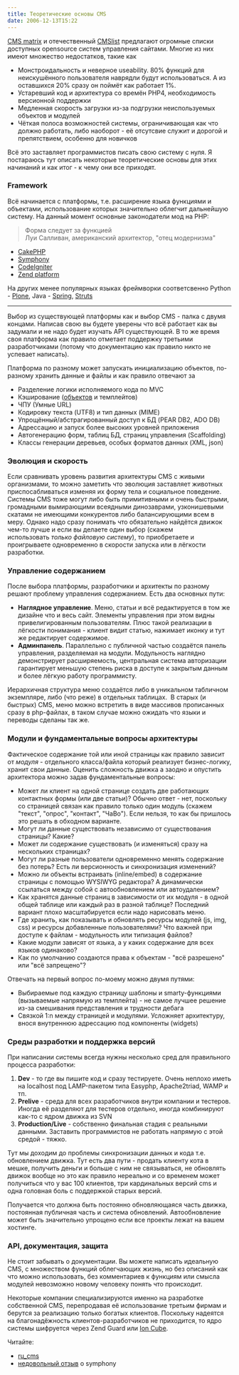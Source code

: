 ```yaml
---
title: Теоретические основы CMS
date: 2006-12-13T15:22
---
```


[CMS matrix](http://www.cmsmatrix.org/matrix/cms-matrix) и отечественный [CMSlist](http://cmslist.ru/) предлагают огромные списки доступных opensource систем управления сайтами. Многие из них имеют множество недостатков, такие как

- Монстроидальность и неверное useability. 80% функций для неискушённого пользователя наврядли будут использоваться. А из оставшихся 20% сразу он поймёт как работает 1%.
- Устаревший код и архитектура со времён PHP4, необходимость версионной поддержки
- Медленная скорость загрузки из-за подгрузки неиспользуемых объектов и модулей
- Чёткая полоса возможностей системы, ограничивающая как что должно работать, либо наоборот - её отсутсвие служит и дорогой и препятствием, особенно для новичков

Всё это заставляет программистов писать свою систему с нуля. Я постараюсь тут описать некоторые теоретические основы для этих начинаний и как итог - к чему они все приходят.

<!-- truncate -->

### Framework

Всё начинается с платформы, т.е. расширение языка функциями и объектами, использование которых значительно облегчит дальнейшую систему. На данный момент основные законодатели мод на PHP:

> Форма следует за функцией  
> Луи Салливан, американский архитектор, "отец модернизма"

- [CakePHP](http://www.cakephp.org/)
- [Symphony](http://www.symfony-project.com/)
- [CodeIgniter](http://www.codeigniter.com/)
- [Zend platform](http://www.zend.com/en/products/platform/)

На других менее популярных языках фреймворки соответсвенно Python - [Plone](http://plone.org/), Java - [Spring](http://www.springframework.org/), [Struts](http://struts.apache.org/1.x/)

---

Выбор из существующей платформы как и выбор CMS - палка с двумя концами. Написав свою вы будете уверены что всё работает как вы задумали и не надо будет изучать API существующей. В то же время своя платформа как правило отметает поддержку третьими разработчиками (потому что документацию как правило никто не успевает написать).

Платформа по разному может запускать инициализацию объектов, по-разному хранить данные и файлы и как правило отвечают за

- Разделение логики исполняемого кода по MVC
- Кэширование ([объектов](http://www.danga.com/memcached/) и темплейтов)
- ЧПУ (Умные URL)
- Кодировку текста (UTF8) и тип данных (MIME)
- Упрощённый/абстрагированный доступ к БД (PEAR DB2, ADO DB)
- Адрессацию и запуск более высоких уровней приложения
- Автогенерацию форм, таблиц БД, страниц управления (Scaffolding)
- Классы генерации деревьев, особых форматов данных (XML, json)

### Эволюция и скорость

Если сравнивать уровень развития архитектуры CMS с живыми организмами, то можно заметить что эволюция заставляет животных приспосабливаться изменяя их форму тела и социальное поведение. Системы CMS тоже могут либо быть примитивными и очень быстрыми, громадными вымирающими всеядными динозаврами, узконишевыми скатами не имеющими конкурентов либо балансирующими всем в меру. Однако надо сразу понимать что обязательно найдётся движок чем-то лучше и если вы делаете один выбор (скажем использовать _только файловую систему_), то приобретаете и проигрываете одновременно в скорости запуска или в лёгкости разработки.

### Управление содержанием  

После выбора платформы, разработчики и архитекты по разному решают проблему управления содержанием. Есть два основных пути:

- **Наглядное управление**. Меню, статьи и всё редактируется в том же дизайне что и весь сайт. Элементы управления при этом видны привелигированным пользователям. Плюс такой реализации в лёгкости понимания - клиент видит статью, нажимает иконку и тут же редактирует содержимое.
- **Админпанель**. Параллельно с публичной частью создаётся панель управления, разделяемая на модули. Модульность наглядно демонстрирует расширяемость, центральная система авторизации гарантирует меньшую степень риска в доступе к закрытым данным и более лёгкую работу программисту.

Иерархичная структура меню создаётся либо в уникальном табличном экземпляре, либо (что реже) в отдельных таблицах.  В старых (и быстрых) CMS, меню можно встретить в виде массивов прописанных сразу в php-файлах, в таком случае можно ожидать что языки и переводы сделаны так же.

### Модули и фундаментальные вопросы архитектуры  

Фактическое содержание той или иной страницы как правило зависит от _модуля_ - отдельного класса/файла который реализует бизнес-логику, хранит свои данные. Оценить сложность движка а заодно и опустить архитектора можно задав фундаментальные вопросы:

- Может ли клиент на одной странице создать две работающих контактных формы (или две статьи)? Обычно ответ - нет, поскольку со страницей связан как правило только один модуль (скажем "текст", "опрос", "контакт", "ЧаВо"). Если нельзя, то как бы пришлось это решать в обходном варианте.
- Могут ли данные существовать независимо от существования страницы? Какие?
- Может ли содержание существовать (и изменяться) сразу на нескольких страницах?
- Могут ли разные пользователи одновременно менять содержание без потерь? Есть ли версионность и синхронизация изменений?
- Можно ли объекты встраивать (inline/embed) в содержание страницы с помощью WYSIWYG редактора? А динамически ссылаться между собой с автообновлением или автоудалением?
- Как хранятся данные страниц в зависимости от их модуля - в одной общей таблице или каждый раз в разной таблице? Последний вариант плохо масштабируется если надо нарисовать меню.
- Где хранить, как показывать и обновлять ресурсы модулей (js, img, css) и ресурсы добавленные пользователями? Что важней при доступе к файлам - модульность или типизация файлов?
- Какие модули зависят от языка, а у каких содержание для всех языков одинаково?
- Как по умолчанию создаются права к объектам - "всё разрешено" или "всё запрещено"?

Отвечать на первый вопрос по-моему можно двумя путями:

- Выбираемые под каждую страницу шаблоны и smarty-функциями (вызываемые напрямую из темплейта) - не самое лучшее решение из-за смешивания представления и трудности дебага
- Связкой 1:n между страницей и модулями. Усложняет архитектуру, внося внутреннюю адрессацию под компоненты (widgets)

### Среды разработки и поддержка версий  

При написании системы всегда нужны несколько сред для правильного процесса разработки:

1. **Dev** - то где вы пишите код и сразу тестируете. Очень неплохо иметь на localhost под LAMP-пакетом типа Easyphp, Apache2triad, WAMP и тп.
2. **Prelive** - среда для всех разработчиков внутри компании и тестеров. Иногда её разделяют для тестеров отдельно, иногда комбинируют как-то с ядром движка из SVN
3. **Production/Live** - собственно финальная стадия с реальными данными. Заставить программистов не работать напрямую с этой средой - тяжко.

Тут мы доходим до проблемы синхронизации данных и кода т.е. обновлением движка. Тут есть два пути - продать клиенту кота в мешке, получить деньги и больше с ним не связываться, не обновлять движок вообще но это как правило нереально и со временем может получиться что у вас 100 клиентов, три кардинальных версий cms и одна головная боль с поддержкой старых версий.

Получается что должна быть постоянно обновляющаяся часть движка, постоянная публичная часть и система обновлений. Автообновление может быть значительно упрощено если все проекты лежат на вашем хостинге.

### API, документация, защита  

Не стоит забывать о документации. Вы можете написать идеальную CMS, с множеством функций облегчающих жизнь, но без описаний как что можно использовать, без комментариев к функциям или смысла модулей невозможно новому человеку понять что происходит.

Некоторые компании специализируются именно на разработке собственной CMS, перепродавая её использование третьим фирмам и берутся за реализацию только богатых клиентов. Поскольку надеятся на благонадёжность клиентов-разработчиков не приходится, то ядро системы шифруется через Zend Guard или [Ion Cube](http://www.ioncube.com/).

Читайте:

- [ru_cms](http://community.livejournal.com/ru_cms/)
- [недовольный отзыв](http://chelovek.com.ua/2009/04/06/%D1%81%D0%B8%D0%BC%D1%84%D0%BE%D0%BD%D0%B8%D1%8F-%D0%BD%D0%B5-%D0%B7%D0%B0%D0%B7%D0%B2%D1%83%D1%87%D0%B0%D0%BB%D0%B0-symfony-%D0%BD%D0%B5-%D0%BF%D0%BE%D0%BD%D1%80%D0%B0%D0%B2%D0%B8%D0%BB%D1%81%D1%8F/) о symphony